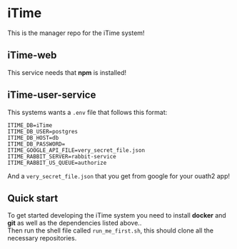 # iTime
This is the manager repo for the iTime system!

## iTime-web
This service needs that __npm__ is installed!

## iTime-user-service
This systems wants a `.env` file that follows this format:  

	ITIME_DB=iTime
	ITIME_DB_USER=postgres
	ITIME_DB_HOST=db
	ITIME_DB_PASSWORD=
	ITIME_GOOGLE_API_FILE=very_secret_file.json
	ITIME_RABBIT_SERVER=rabbit-service
	ITIME_RABBIT_US_QUEUE=authorize

And a `very_secret_file.json` that you get from google for your ouath2 app!


## Quick start
To get started developing the iTime system you need to install __docker__ and __git__
as well as the dependencies listed above..  
Then run the shell file called `run_me_first.sh`, this should clone all the necessary
repositories.
